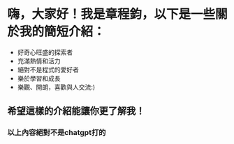 # 嗨，大家好！我是章程鈞，以下是一些關於我的簡短介紹：
- 好奇心旺盛的探索者
- 充滿熱情和活力
- 絕對不是程式的愛好者
- 樂於學習和成長
- 樂觀、開朗，喜歡與人交流:)
## 希望這樣的介紹能讓你更了解我！
### 以上內容絕對不是chatgpt打的
